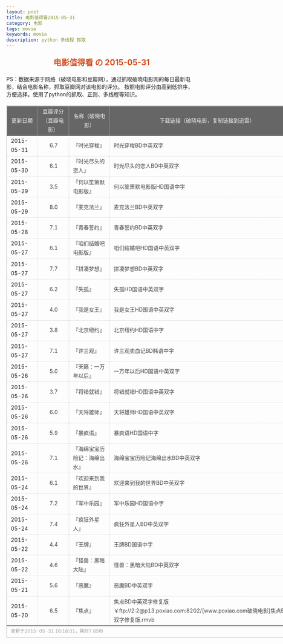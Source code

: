 ```yaml
---
layout: post
title: 电影值得看2015-05-31
category: 电影
tags: movie
keywords: movie 
description: python 多线程 抓取
---
```

<h2 style="text-align:center;color:#D54E21;margin:20px auto">电影值得看 の 2015-05-31</h2>
<div>PS：数据来源于网络（破晓电影和豆瓣网），通过抓取破晓电影网的每日最新电影，结合电影名称，抓取豆瓣网对该电影的评分。
按照电影评分由高到低排序，方便选择。使用了python的抓取、正则、多线程等知识。</div>
<table id="movietb">
	<thead>
		<tr>
			<td min-width="100px">更新日期</td>
			<td min-width="100px">豆瓣评分（豆瓣电影）</td>
			<td min-width="300px">名称（破晓电影）</td>
			<td>下载链接（破晓电影，复制链接到迅雷）</td>
		</tr>
	</thead>
	<tbody>
		<tr>
			<td>2015-05-31</td>
			<td style="color:#FF5138!important;text-align:center;"><a href="http://movie.douban.com/subject/24857986/" target="_blank">6.7</a></td>
			<td>『<a href="http://www.poxiao.com/movie/38418.html" target="_blank">时光穿梭</a>』</td>
			<td><a href="ftp://8:8@p13.poxiao.com:8202/[www.poxiao.com破晓电影]时光穿梭BD中英双字.rmvb" target="_blank">时光穿梭BD中英双字</a></td>
		</tr>
				<tr>
			<td>2015-05-30</td>
			<td style="color:#FF5138!important;text-align:center;"><a href="http://movie.douban.com/subject/6039412/" target="_blank">6.1</a></td>
			<td>『<a href="http://www.poxiao.com/movie/38417.html" target="_blank">时光尽头的恋人</a>』</td>
			<td><a href="ftp://6:6@p13.poxiao.com:8202/[www.poxiao.com破晓电影]时光尽头的恋人BD中英双字.rmvb" target="_blank">时光尽头的恋人BD中英双字</a></td>
		</tr>
				<tr>
			<td>2015-05-29</td>
			<td style="color:#FF5138!important;text-align:center;"><a href="http://movie.douban.com/subject/26259634/" target="_blank">3.5</a></td>
			<td>『<a href="http://www.poxiao.com/movie/38413.html" target="_blank">何以笙箫默电影版</a>』</td>
			<td><a href="ftp://7:7@p13.poxiao.com:8202/[www.poxiao.com破晓电影]何以笙箫默电影版HD国语中字.rmvb" target="_blank">何以笙箫默电影版HD国语中字</a></td>
		</tr>
				<tr>
			<td>2015-05-29</td>
			<td style="color:#FF5138!important;text-align:center;"><a href="http://movie.douban.com/subject/11520649/" target="_blank">8.0</a></td>
			<td>『<a href="http://www.poxiao.com/movie/38410.html" target="_blank">麦克法兰</a>』</td>
			<td><a href="ftp://6:6@p13.poxiao.com:8202/[www.poxiao.com破晓电影]麦克法兰BD中英双字.rmvb" target="_blank">麦克法兰BD中英双字</a></td>
		</tr>
				<tr>
			<td>2015-05-28</td>
			<td style="color:#FF5138!important;text-align:center;"><a href="http://movie.douban.com/subject/10756517/" target="_blank">7.1</a></td>
			<td>『<a href="http://www.poxiao.com/movie/38409.html" target="_blank">青春誓约</a>』</td>
			<td><a href="ftp://5:5@p13.poxiao.com:8202/[www.poxiao.com破晓电影]青春誓约BD中英双字.rmvb" target="_blank">青春誓约BD中英双字</a></td>
		</tr>
				<tr>
			<td>2015-05-27</td>
			<td style="color:#FF5138!important;text-align:center;"><a href="http://movie.douban.com/subject/26140241/" target="_blank">6.1</a></td>
			<td>『<a href="http://www.poxiao.com/movie/38406.html" target="_blank">咱们结婚吧电影版</a>』</td>
			<td><a href="ftp://4:4@p13.poxiao.com:8202/[www.poxiao.com破晓电影]咱们结婚吧HD国语中英双字.rmvb" target="_blank">咱们结婚吧HD国语中英双字</a></td>
		</tr>
				<tr>
			<td>2015-05-27</td>
			<td style="color:#FF5138!important;text-align:center;"><a href="http://movie.douban.com/subject/25863669/" target="_blank">7.7</a></td>
			<td>『<a href="http://www.poxiao.com/movie/38403.html" target="_blank">拼凑梦想</a>』</td>
			<td><a href="ftp://1:1@p13.poxiao.com:8202/[www.poxiao.com破晓电影]拼凑梦想BD中英双字.rmvb" target="_blank">拼凑梦想BD中英双字</a></td>
		</tr>
				<tr>
			<td>2015-05-27</td>
			<td style="color:#FF5138!important;text-align:center;"><a href="http://movie.douban.com/subject/25835293/" target="_blank">6.2</a></td>
			<td>『<a href="http://www.poxiao.com/movie/38405.html" target="_blank">失孤</a>』</td>
			<td><a href="ftp://3:3@p13.poxiao.com:8202/[www.poxiao.com破晓电影]失孤HD国语中英双字.rmvb" target="_blank">失孤HD国语中英双字</a></td>
		</tr>
				<tr>
			<td>2015-05-27</td>
			<td style="color:#FF5138!important;text-align:center;"><a href="http://movie.douban.com/subject/25780584/" target="_blank">4.0</a></td>
			<td>『<a href="http://www.poxiao.com/movie/38402.html" target="_blank">我是女王</a>』</td>
			<td><a href="ftp://7:7@p13.poxiao.com:8202/[www.poxiao.com破晓电影]我是女王HD国语中英双字.rmvb" target="_blank">我是女王HD国语中英双字</a></td>
		</tr>
				<tr>
			<td>2015-05-27</td>
			<td style="color:#FF5138!important;text-align:center;"><a href="http://movie.douban.com/subject/24743709/" target="_blank">3.8</a></td>
			<td>『<a href="http://www.poxiao.com/movie/38401.html" target="_blank">北京纽约</a>』</td>
			<td><a href="ftp://8:8@p13.poxiao.com:8202/[www.poxiao.com破晓电影]北京纽约HD国语中字.rmvb" target="_blank">北京纽约HD国语中字</a></td>
		</tr>
				<tr>
			<td>2015-05-27</td>
			<td style="color:#FF5138!important;text-align:center;"><a href="http://movie.douban.com/subject/11540651/" target="_blank">7.1</a></td>
			<td>『<a href="http://www.poxiao.com/movie/38404.html" target="_blank">许三观</a>』</td>
			<td><a href="ftp://2:2@p13.poxiao.com:8202/[www.poxiao.com破晓电影]许三观卖血记BD韩语中字.rmvb" target="_blank">许三观卖血记BD韩语中字</a></td>
		</tr>
				<tr>
			<td>2015-05-26</td>
			<td style="color:#FF5138!important;text-align:center;"><a href="http://movie.douban.com/subject/4154632/" target="_blank">5.0</a></td>
			<td>『<a href="http://www.poxiao.com/movie/38398.html" target="_blank">天籁：一万年以后</a>』</td>
			<td><a href="ftp://6:6@p13.poxiao.com:8202/[www.poxiao.com破晓电影]一万年以后HD国语中英双字.rmvb" target="_blank">一万年以后HD国语中英双字</a></td>
		</tr>
				<tr>
			<td>2015-05-26</td>
			<td style="color:#FF5138!important;text-align:center;"><a href="http://movie.douban.com/subject/25899616/" target="_blank">3.7</a></td>
			<td>『<a href="http://www.poxiao.com/movie/38396.html" target="_blank">将错就错</a>』</td>
			<td><a href="ftp://4:4@p13.poxiao.com:8202/[www.poxiao.com破晓电影]将错就错HD国语中英双字.rmvb" target="_blank">将错就错HD国语中英双字</a></td>
		</tr>
				<tr>
			<td>2015-05-26</td>
			<td style="color:#FF5138!important;text-align:center;"><a href="http://movie.douban.com/subject/25823833/" target="_blank">6.0</a></td>
			<td>『<a href="http://www.poxiao.com/movie/38394.html" target="_blank">天将雄师</a>』</td>
			<td><a href="ftp://3:3@p13.poxiao.com:8202/[www.poxiao.com破晓电影]天将雄师HD国语中英双字.rmvb" target="_blank">天将雄师HD国语中英双字</a></td>
		</tr>
				<tr>
			<td>2015-05-26</td>
			<td style="color:#FF5138!important;text-align:center;"><a href="http://movie.douban.com/subject/25742299/" target="_blank">5.9</a></td>
			<td>『<a href="http://www.poxiao.com/movie/38397.html" target="_blank">暴疯语</a>』</td>
			<td><a href="ftp://5:5@p13.poxiao.com:8202/[www.poxiao.com破晓电影]暴疯语HD国语中字.rmvb" target="_blank">暴疯语HD国语中字</a></td>
		</tr>
				<tr>
			<td>2015-05-26</td>
			<td style="color:#FF5138!important;text-align:center;"><a href="http://movie.douban.com/subject/11808948/" target="_blank">7.1</a></td>
			<td>『<a href="http://www.poxiao.com/movie/38393.html" target="_blank">海绵宝宝历险记：海绵出水</a>』</td>
			<td><a href="ftp://2:2@p13.poxiao.com:8202/[www.poxiao.com破晓电影]海绵宝宝历险记海绵出水BD中英双字.rmvb" target="_blank">海绵宝宝历险记海绵出水BD中英双字</a></td>
		</tr>
				<tr>
			<td>2015-05-24</td>
			<td style="color:#FF5138!important;text-align:center;"><a href="http://movie.douban.com/subject/24705685/" target="_blank">6.1</a></td>
			<td>『<a href="http://www.poxiao.com/movie/38391.html" target="_blank">欢迎来到我的世界</a>』</td>
			<td><a href="ftp://8:8@p13.poxiao.com:8202/[www.poxiao.com破晓电影]欢迎来到我的世界BD中英双字.rmvb" target="_blank">欢迎来到我的世界BD中英双字</a></td>
		</tr>
				<tr>
			<td>2015-05-24</td>
			<td style="color:#FF5138!important;text-align:center;"><a href="http://movie.douban.com/subject/20515070/" target="_blank">7.2</a></td>
			<td>『<a href="http://www.poxiao.com/movie/38389.html" target="_blank">军中乐园</a>』</td>
			<td><a href="ftp://6:6@p13.poxiao.com:8202/[www.poxiao.com破晓电影]军中乐园HD国语中字.rmvb" target="_blank">军中乐园HD国语中字</a></td>
		</tr>
				<tr>
			<td>2015-05-24</td>
			<td style="color:#FF5138!important;text-align:center;"><a href="http://movie.douban.com/subject/10827341/" target="_blank">7.4</a></td>
			<td>『<a href="http://www.poxiao.com/movie/38390.html" target="_blank">疯狂外星人</a>』</td>
			<td><a href="ftp://7:7@p13.poxiao.com:8202/[www.poxiao.com破晓电影]疯狂外星人BD中英双字.rmvb" target="_blank">疯狂外星人BD中英双字</a></td>
		</tr>
				<tr>
			<td>2015-05-22</td>
			<td style="color:#FF5138!important;text-align:center;"><a href="http://movie.douban.com/subject/25743807/" target="_blank">4.4</a></td>
			<td>『<a href="http://www.poxiao.com/movie/38036.html" target="_blank">王牌</a>』</td>
			<td><a href="ftp://5:5@p13.poxiao.com:8202/[www.poxiao.com破晓电影]王牌BD国语中字.rmvb" target="_blank">王牌BD国语中字</a></td>
		</tr>
				<tr>
			<td>2015-05-22</td>
			<td style="color:#FF5138!important;text-align:center;"><a href="http://movie.douban.com/subject/25709385/" target="_blank">4.6</a></td>
			<td>『<a href="http://www.poxiao.com/movie/38387.html" target="_blank">怪兽：黑暗大陆</a>』</td>
			<td><a href="ftp://4:4@p13.poxiao.com:8202/[www.poxiao.com破晓电影]怪兽：黑暗大陆BD中英双字.rmvb" target="_blank">怪兽：黑暗大陆BD中英双字</a></td>
		</tr>
				<tr>
			<td>2015-05-21</td>
			<td style="color:#FF5138!important;text-align:center;"><a href="http://movie.douban.com/subject/6053684/" target="_blank">5.6</a></td>
			<td>『<a href="http://www.poxiao.com/movie/38386.html" target="_blank">恶魔</a>』</td>
			<td><a href="ftp://3:3@p13.poxiao.com:8202/[www.poxiao.com破晓电影]恶魔BD中英双字.rmvb" target="_blank">恶魔BD中英双字</a></td>
		</tr>
				<tr>
			<td>2015-05-20</td>
			<td style="color:#FF5138!important;text-align:center;"><a href="http://movie.douban.com/subject/20277433/" target="_blank">6.5</a></td>
			<td>『<a href="http://www.poxiao.com/movie/38377.html" target="_blank">焦点</a>』</td>
			<td><a href="" target="_blank">焦点BD中英双字修复版￥ftp://2:2@p13.poxiao.com:8202/[www.poxiao.com破晓电影]焦点BD中英双字修复版.rmvb</a></td>
		</tr>
			</tbody>
	<tfoot>
		<tr>
			<td colspan="4">更新于2015-05-31 16:16:31，耗时7.85秒</td>
		</tr>
	</tfoot>
</table>	<style>
	#movietb {width:790px;border:1px #CCCCCC solid;font-size:14px;margin:20px auto;}
	#movietb td {border:1px #CCCCCC dotted;line-height:24px;vertical-align: middle;}
	#movietb a {text-decoration:none;color:#464646; text-shadow:0 1px 0 #F2F2F2;border:0!important}
	#movietb a:hover {text-decoration:underline;color:#D54E21;}
	#movietb tbody tr:hover{background:#CCC}
	#movietb thead {background-color:#666;color:#eee;text-align:center}
	#movietb tbody {text-align:left;}
	#movietb tbody td {padding-left:10px;}
	#movietb tfoot td,.size {padding-left: 10px;font-size:12px;color:#999}
</style>